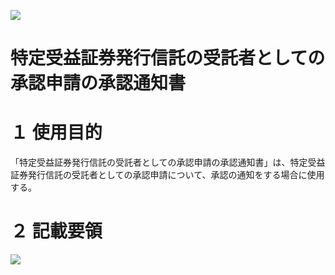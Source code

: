 ![](https://www.nta.go.jp/tmp/1b004bc4-7dbf-43bf-80c3-2c1742ad457a/images/8f8b628f6998bf41a7b2b9536a44808a0dddd38bfea390e2b6b3bba93540e977.jpg)

# 特定受益証券発行信託の受託者としての承認申請の承認通知書

# １ 使用目的

「特定受益証券発行信託の受託者としての承認申請の承認通知書」は、特定受益証券発行信託の受託者としての承認申請について、承認の通知をする場合に使用する。

# ２ 記載要領

![](https://www.nta.go.jp/tmp/1b004bc4-7dbf-43bf-80c3-2c1742ad457a/images/ce444bb6be3196f696e848beaec50244b7ed16a14cdcbab7d0805e21fbfcd738.jpg)